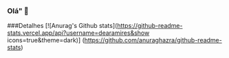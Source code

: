 ### Olá" 👋



###Detalhes
[![Anurag's Github stats](https://github-readme-stats.vercel.app/api?username=dearamires&show icons=true&theme=dark)] (https://github.com/anuraghazra/github-readme-stats)
